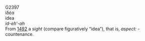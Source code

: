 <body>
  <p>G2397<br>  ἰδέα  <br> idea  <br><i>id-eh‘-ah </i><br>From <a href="g1492.htm">1492</a>  a <i>sight</i> (compare figuratively “idea”), that is, <i>aspect:</i> - countenance.<br></p>
 </body>